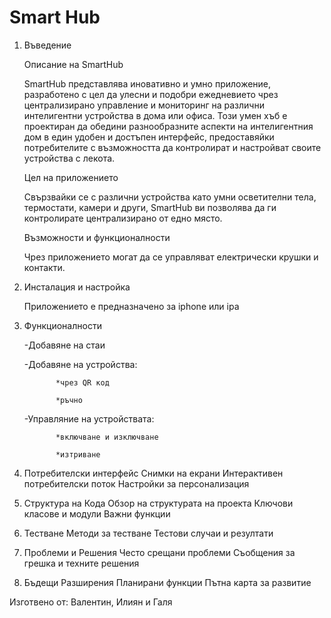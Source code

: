 <h1>Smart Hub</h1>

 1. Въведение

    Описание на SmartHub
    
      SmartHub представлява иновативно и умно приложение, разработено с цел да улесни и подобри ежедневието чрез централизирано управление и мониторинг на различни интелигентни устройства в дома или офиса. Този умен хъб е проектиран да обедини разнообразните аспекти на интелигентния дом в един удобен и достъпен интерфейс, предоставяйки потребителите с възможността да контролират и настройват своите устройства с лекота.
    
     Цел на приложението
    
     Свързвайки се с различни устройства като умни осветителни тела, термостати, камери и други, SmartHub ви позволява да ги контролирате централизирано от едно място.
    
    Възможности и функционалности
    
     Чрез приложението могат да се управляват електрически крушки и контакти. 
      
  2. Инсталация и настройка
       
       Приложението е предназначено за iphone или ipa
     
  4. Функционалности
     
       -Добавяне на стаи
     
       -Добавяне на устройства:
     
                *чрез QR код
     
                *ръчно
     
       -Управляние на устройствата:
     
                *включване и изключване
     
                *изтриване 
      

6. Потребителски интерфейс
        Снимки на екрани
        Интерактивен потребителски поток
        Настройки за персонализация

7. Структура на Кода
        Обзор на структурата на проекта
        Ключови класове и модули
        Важни функции

 8. Тестване
        Методи за тестване
        Тестови случаи и резултати

9. Проблеми и Решения
        Често срещани проблеми
        Съобщения за грешка и техните решения

10. Бъдещи Разширения
        Планирани функции
        Пътна карта за развитие


Изготвено от: Валентин, Илиян и Галя
